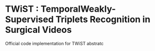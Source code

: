 # TWiST : TemporalWeakly-Supervised Triplets Recognition in Surgical Videos 
Official code implementation for TWiST abstratc
